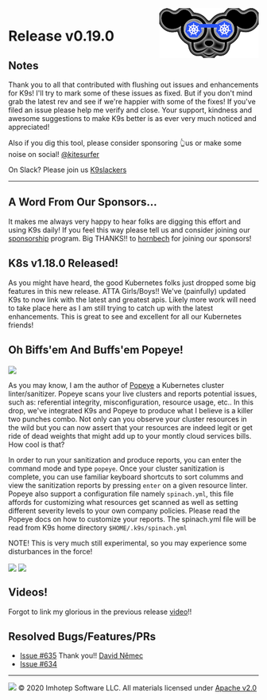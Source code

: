 <img src="https://raw.githubusercontent.com/derailed/k9s/master/assets/k9s_small.png" align="right" width="200" height="auto"/>

# Release v0.19.0

## Notes

Thank you to all that contributed with flushing out issues and enhancements for K9s! I'll try to mark some of these issues as fixed. But if you don't mind grab the latest rev and see if we're happier with some of the fixes! If you've filed an issue please help me verify and close. Your support, kindness and awesome suggestions to make K9s better is as ever very much noticed and appreciated!

Also if you dig this tool, please consider sponsoring 👆us or make some noise on social! [@kitesurfer](https://twitter.com/kitesurfer)

On Slack? Please join us [K9slackers](https://join.slack.com/t/k9sers/shared_invite/enQtOTA5MDEyNzI5MTU0LWQ1ZGI3MzliYzZhZWEyNzYxYzA3NjE0YTk1YmFmNzViZjIyNzhkZGI0MmJjYzhlNjdlMGJhYzE2ZGU1NjkyNTM)

---

## A Word From Our Sponsors...

It makes me always very happy to hear folks are digging this effort and using K9s daily! If you feel this way please tell us and consider joining our [sponsorship](https://github.com/sponsors/derailed) program.
Big THANKS!! to [hornbech](https://github.com/hornbech) for joining our sponsors!

## K8s v1.18.0 Released!

As you might have heard, the good Kubernetes folks just dropped some big features in this new release. ATTA Girls/Boys!! We've (painfully) updated K9s to now link with the latest and greatest apis. Likely more work will need to take place here as I am still trying to catch up with the latest enhancements. This is great to see and excellent for all our Kubernetes friends!

## Oh Biffs'em And Buffs'em Popeye!

<img src="https://raw.githubusercontent.com/derailed/k9s/master/assets/k9s_popeye.png" align="center" width="400" height="auto"/>

As you may know, I am the author of [Popeye](https://popeyecli.io) a Kubernetes cluster linter/sanitizer. Popeye scans your live clusters and reports potential issues, such as: referential integrity, misconfiguration, resource usage, etc.. In this drop, we've integrated K9s and Popeye to produce what I believe is a killer two punches combo. Not only can you observe your cluster resources in the wild but you can now assert that your resources are indeed legit or get ride of dead weights that might add up to your montly cloud services bills. How cool is that?

In order to run your sanitization and produce reports, you can enter the command mode and type `popeye`. Once your cluster sanitization is complete, you can use familiar keyboard shortcuts to sort columms and view the sanitization reports by pressing `enter` on a given resource linter. Popeye also support a configuration file namely `spinach.yml`, this file affords for customizing what resources get scanned as well as setting different severity levels to your own company policies. Please read the Popeye docs on how to customize your reports. The spinach.yml file will be read from K9s home directory `$HOME/.k9s/spinach.yml`

NOTE! This is very much still experimental, so you may experience some disturbances in the force!

<img src="https://raw.githubusercontent.com/derailed/k9s/master/assets/popeye/sanitizations.png" align="center" width="400" height="auto"/>
<img src="https://raw.githubusercontent.com/derailed/k9s/master/assets/popeye/reports.png" align="center" width="400" height="auto"/>

## Videos!

Forgot to link my glorious in the previous release [video](https://www.youtube.com/watch?v=zMnD5e53yRw)!!

## Resolved Bugs/Features/PRs

* [Issue #635](https://github.com/derailed/k9s/issues/635) Thank you!! [David Němec](https://github.com/davidnemec)
* [Issue #634](https://github.com/derailed/k9s/issues/634)

---

<img src="https://raw.githubusercontent.com/derailed/k9s/master/assets/imhotep_logo.png" width="32" height="auto"/> © 2020 Imhotep Software LLC. All materials licensed under [Apache v2.0](http://www.apache.org/licenses/LICENSE-2.0)
